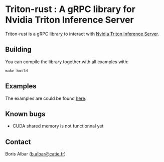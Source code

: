 # Triton-rust : A gRPC library for Nvidia Triton Inference Server

Triton-rust is a gRPC library to interact with [Nvidia Triton Inference Server](https://developer.nvidia.com/nvidia-triton-inference-server).

## Building

You can compile the library together with all examples with:

```
make build
```

## Examples

The examples are could be found [here](examples/README.md).

## Known bugs

- CUDA shared memory is not functionnal yet

## Contact

Boris Albar (b.albar@catie.fr)
